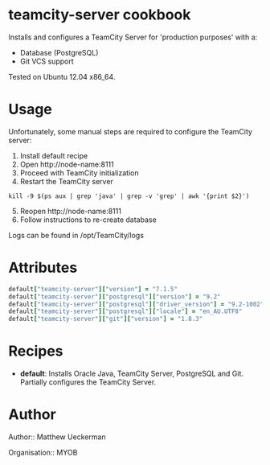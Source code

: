 # teamcity-server cookbook

Installs and configures a TeamCity Server for 'production purposes' with a:
* Database (PostgreSQL)
* Git VCS support

Tested on Ubuntu 12.04 x86_64.

# Usage

Unfortunately, some manual steps are required to configure the TeamCity server:

1. Install default recipe
2. Open http://node-name:8111
3. Proceed with TeamCity initialization
4. Restart the TeamCity server

```
kill -9 $(ps aux | grep 'java' | grep -v 'grep' | awk '{print $2}')
```

5. Reopen http://node-name:8111
6. Follow instructions to re-create database

Logs can be found in /opt/TeamCity/logs

# Attributes

```ruby
default["teamcity-server"]["version"] = "7.1.5"
default["teamcity-server"]["postgresql"]["version"] = "9.2"
default["teamcity-server"]["postgresql"]["driver_version"] = "9.2-1002"
default["teamcity-server"]["postgresql"]["locale"] = "en_AU.UTF8"
default["teamcity-server"]["git"]["version"] = "1.8.3"
```

# Recipes

* __default__: Installs Oracle Java, TeamCity Server, PostgreSQL and Git.  Partially configures the TeamCity Server.

# Author

Author:: Matthew Ueckerman

Organisation:: MYOB
